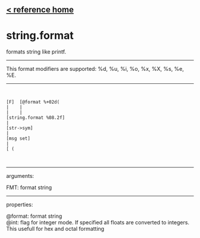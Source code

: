 [< reference home](index.html)
---

# string.format


formats string like printf.

---

This format modifiers are supported: %d, %u, %i, %o, %x, %X, %s, %e, %E.
<br>


---


```


[F]  [@format %+02d(
|    |
|    |
[string.format %08.2f]
|
[str->sym]
|
[msg set]
|
[ (

            
```

---
arguments:

FMT: format string<br>

---
properties:

@format: format string<br>
@int: flag for integer mode. If specified all floats are
            converted to integers. This usefull for hex and octal formatting<br>

